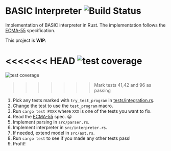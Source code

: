 # BASIC Interpreter ![Build Status][travis]

Implementation of BASIC interpreter in Rust. The implementation follows the [ECMA-55] specification.

This project is **WIP**:

<<<<<<< HEAD
![test coverage](https://img.shields.io/badge/style-37%2F212%20tests-blue.svg?longCache=true&label=Minimal%20basic%20test%20coverage)
=======
![test coverage](https://img.shields.io/badge/style-34%2F212%20tests-blue.svg?longCache=true&label=Minimal%20basic%20test%20coverage)
>>>>>>> Mark tests 41,42 and 96 as passing

1. Pick any tests marked with `try_test_program` in [tests/integration.rs](tests/integration.rs).
2. Change the test to use the `test_program` macro.
3. Run `cargo test PXXX` where `XXX` is one of the tests you want to fix.
4. Read the [ECMA-55] spec. 😀
5. Implement parsing in `src/parser.rs`.
6. Implement interpreter in `src/interpreter.rs`.
7. If needed, extend model in `src/ast.rs`.
8. Run `cargo test` to see if you made any other tests pass!
9. Profit!

[ECMA-55]: https://buraphakit.sourceforge.io/ECMA-55,1st_Edition,_January_1978.pdf
[travis]: https://travis-ci.com/boxdot/basic-rs.svg?branch=master
